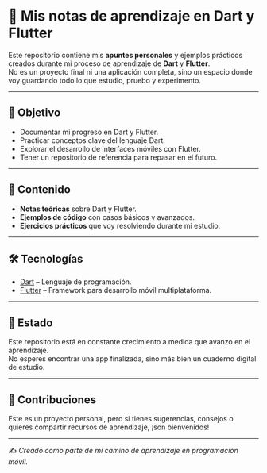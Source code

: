 # 📒 Mis notas de aprendizaje en Dart y Flutter

Este repositorio contiene mis **apuntes personales** y ejemplos prácticos creados durante mi proceso de aprendizaje de **Dart** y **Flutter**.  
No es un proyecto final ni una aplicación completa, sino un espacio donde voy guardando todo lo que estudio, pruebo y experimento.

---

## 🎯 Objetivo
- Documentar mi progreso en Dart y Flutter.
- Practicar conceptos clave del lenguaje Dart.
- Explorar el desarrollo de interfaces móviles con Flutter.
- Tener un repositorio de referencia para repasar en el futuro.

---

## 📂 Contenido
- **Notas teóricas** sobre Dart y Flutter.
- **Ejemplos de código** con casos básicos y avanzados.
- **Ejercicios prácticos** que voy resolviendo durante mi estudio.

---

## 🛠 Tecnologías
- [Dart](https://dart.dev/) – Lenguaje de programación.
- [Flutter](https://flutter.dev/) – Framework para desarrollo móvil multiplataforma.

---

## 📌 Estado
Este repositorio está en constante crecimiento a medida que avanzo en el aprendizaje.  
No esperes encontrar una app finalizada, sino más bien un cuaderno digital de estudio.

---

## 🙌 Contribuciones
Este es un proyecto personal, pero si tienes sugerencias, consejos o quieres compartir recursos de aprendizaje, ¡son bienvenidos!

---

✍️ _Creado como parte de mi camino de aprendizaje en programación móvil._
